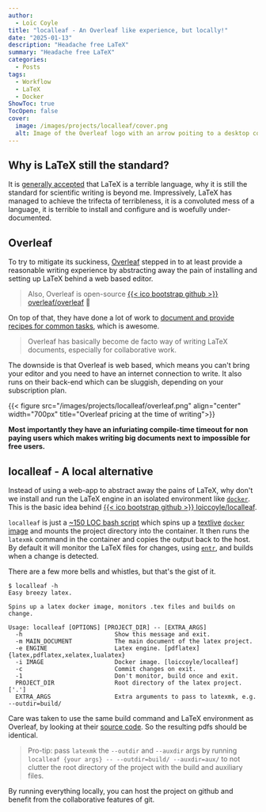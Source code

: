 ```yaml
---
author:
  - Loïc Coyle
title: "localleaf - An Overleaf like experience, but locally!"
date: "2025-01-13"
description: "Headache free LaTeX"
summary: "Headache free LaTeX"
categories:
  - Posts
tags:
  - Workflow
  - LaTeX
  - Docker
ShowToc: true
TocOpen: false
cover:
  image: /images/projects/localleaf/cover.png
  alt: Image of the Overleaf logo with an arrow poiting to a desktop computer
---
```


## Why is LaTeX still the standard?

It is [generally accepted](https://www.google.com/search?q=why+is+latex+so+terrible%3F) that LaTeX is a terrible language, why it is still the standard for scientific writing is beyond me.
Impressively, LaTeX has managed to achieve the trifecta of terribleness, it is a convoluted mess of a language, it is terrible to install and configure and is woefully under-documented.

## Overleaf

To try to mitigate its suckiness, [Overleaf](https://overleaf.com) stepped in to at least provide a reasonable writing experience by abstracting away the pain of installing and setting up LaTeX behind a web based editor.

> Also, Overleaf is open-source [{{< ico bootstrap github >}} overleaf/overleaf](https://github.com/overleaf/overleaf) 🎉

On top of that, they have done a lot of work to [document and provide recipes for common tasks](https://www.overleaf.com/learn), which is awesome.

> Overleaf has basically become de facto way of writing LaTeX documents, especially for collaborative work.

The downside is that Overleaf is web based, which means you can't bring your editor and you need to have an internet connection to write. It also runs on their back-end which can be sluggish, depending on your subscription plan.

{{< figure src="/images/projects/localleaf/overleaf.png" align="center" width="700px" title="Overleaf pricing at the time of writing">}}

**Most importantly they have an infuriating compile-time timeout for non paying users which makes writing big documents next to impossible for free users.**

## localleaf - A local alternative

Instead of using a web-app to abstract away the pains of LaTeX, why don't we install and run the LaTeX engine in an isolated environment like [`docker`](https://docker.com). This is the basic idea behind [{{< ico bootstrap github >}} loiccoyle/localleaf](https://github.com/loiccoyle/localleaf).

`localleaf` is just a [~150 LOC bash script](https://github.com/loiccoyle/localleaf/blob/main/localleaf) which spins up a [textlive](https://tug.org/texlive/) [`docker` image](https://github.com/loiccoyle/localleaf/blob/main/Dockerfile) and mounts the project directory into the container. It then runs the `latexmk` command in the container and copies the output back to the host.
By default it will monitor the LaTeX files for changes, using [`entr`](https://github.com/eradman/entr), and builds when a change is detected.

There are a few more bells and whistles, but that's the gist of it.

```console
$ localleaf -h
Easy breezy latex.

Spins up a latex docker image, monitors .tex files and builds on change.

Usage: localleaf [OPTIONS] [PROJECT_DIR] -- [EXTRA_ARGS]
  -h                          Show this message and exit.
  -m MAIN_DOCUMENT            The main document of the latex project.
  -e ENGINE                   Latex engine. [pdflatex] {latex,pdflatex,xelatex,lualatex}
  -i IMAGE                    Docker image. [loiccoyle/localleaf]
  -c                          Commit changes on exit.
  -1                          Don't monitor, build once and exit.
  PROJECT_DIR                 Root directory of the latex project. ['.']
  EXTRA_ARGS                  Extra arguments to pass to latexmk, e.g. --outdir=build/
```

Care was taken to use the same build command and LaTeX environment as Overleaf, by looking at their [source code](https://github.com/overleaf/overleaf/blob/main/services/clsi/app/js/LatexRunner.js). So the resulting pdfs should be identical.

> Pro-tip: pass `latexmk` the `--outdir` and `--auxdir` args by running `localleaf {your args} -- --outdir=build/ --auxdir=aux/` to not clutter the root directory of the project with the build and auxiliary files.

By running everything locally, you can host the project on github and benefit from the collaborative features of git.
